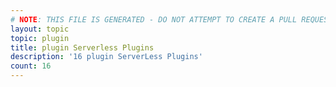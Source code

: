 ```yaml
---
# NOTE: THIS FILE IS GENERATED - DO NOT ATTEMPT TO CREATE A PULL REQUEST TO UPDATE THE DATA. 
layout: topic
topic: plugin
title: plugin Serverless Plugins
description: '16 plugin ServerLess Plugins'
count: 16
---
```

